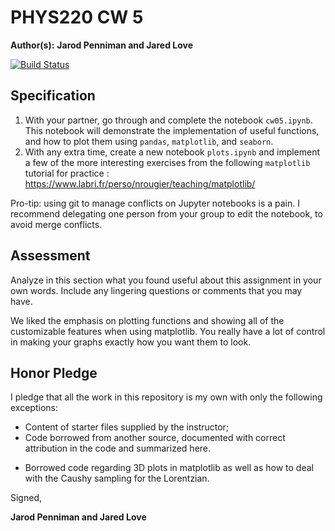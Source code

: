 # PHYS220 CW 5

**Author(s):** **Jarod Penniman and Jared Love**

[![Build Status](https://travis-ci.org/chapman-phys220-2017f/cw-05-jare-od.svg?branch=master)](https://travis-ci.org/chapman-phys220-2017f/cw-05-jare-od)

## Specification

1. With your partner, go through and complete the notebook `cw05.ipynb`. This notebook will demonstrate the implementation of useful functions, and how to plot them using `pandas`, `matplotlib`, and `seaborn`.
1. With any extra time, create a new notebook `plots.ipynb` and implement a few of the more interesting exercises from the following `matplotlib` tutorial for practice : https://www.labri.fr/perso/nrougier/teaching/matplotlib/

Pro-tip: using git to manage conflicts on Jupyter notebooks is a pain. I recommend delegating one person from your group to edit the notebook, to avoid merge conflicts.

## Assessment

Analyze in this section what you found useful about this assignment in your own words. Include any lingering questions or comments that you may have.

We liked the emphasis on plotting functions and showing all of the customizable features when using matplotlib.  You really have a lot of control in making your graphs exactly how you want them to look.

## Honor Pledge

I pledge that all the work in this repository is my own with only the following exceptions:

* Content of starter files supplied by the instructor;
* Code borrowed from another source, documented with correct attribution in the code and summarized here.
- Borrowed code regarding 3D plots in matplotlib as well as how to deal with the Caushy sampling for the Lorentzian.

Signed,

**Jarod Penniman and Jared Love**
